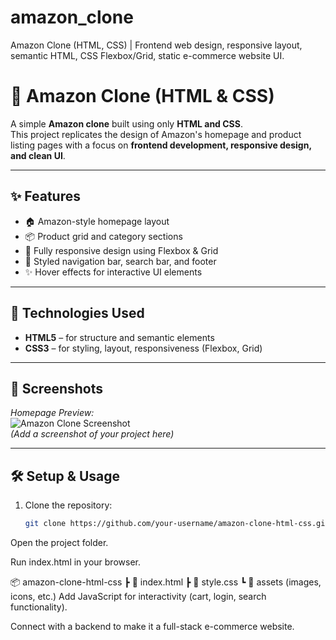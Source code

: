 # amazon_clone
Amazon Clone (HTML, CSS) | Frontend web design, responsive layout, semantic HTML, CSS Flexbox/Grid, static e-commerce website UI.
# 🛒 Amazon Clone (HTML & CSS)

A simple **Amazon clone** built using only **HTML and CSS**.  
This project replicates the design of Amazon's homepage and product listing pages with a focus on **frontend development, responsive design, and clean UI**.

---

## ✨ Features
- 🏠 Amazon-style homepage layout  
- 📦 Product grid and category sections  
- 📱 Fully responsive design using Flexbox & Grid  
- 🎨 Styled navigation bar, search bar, and footer  
- ✨ Hover effects for interactive UI elements  

---

## 🚀 Technologies Used
- **HTML5** – for structure and semantic elements  
- **CSS3** – for styling, layout, responsiveness (Flexbox, Grid)  

---

## 📸 Screenshots
_Homepage Preview:_  
![Amazon Clone Screenshot](screenshot.png)  
*(Add a screenshot of your project here)*  

---

## 🛠️ Setup & Usage
1. Clone the repository:
   ```bash
   git clone https://github.com/your-username/amazon-clone-html-css.git
Open the project folder.

Run index.html in your browser.

📦 amazon-clone-html-css
 ┣ 📜 index.html
 ┣ 📜 style.css
 ┗ 📂 assets (images, icons, etc.)
Add JavaScript for interactivity (cart, login, search functionality).

Connect with a backend to make it a full-stack e-commerce website.
